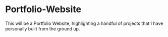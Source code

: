 # Portfolio-Website
This will be a Portfolio Website, highlighting a handful of projects that I have personally built from the ground up.
